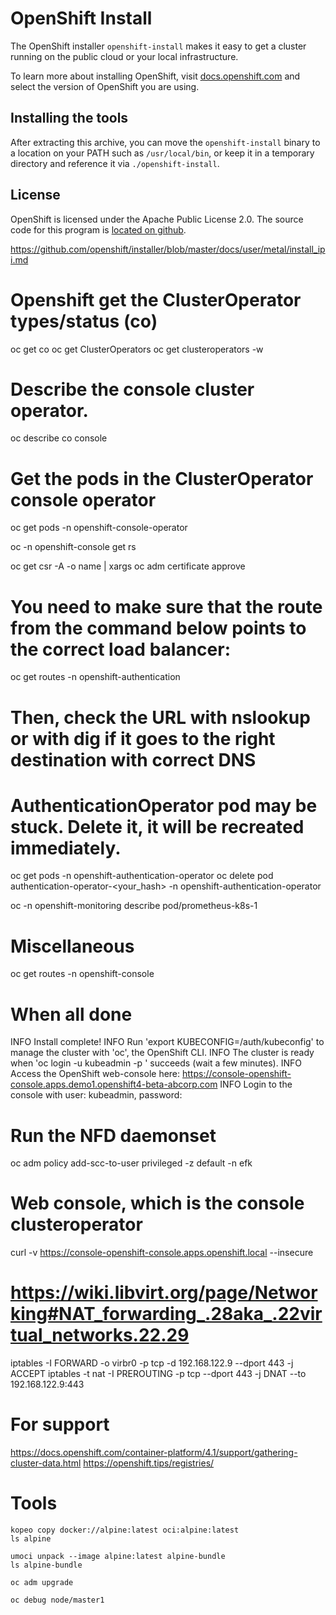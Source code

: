 # OpenShift Install

The OpenShift installer `openshift-install` makes it easy to get a cluster
running on the public cloud or your local infrastructure.

To learn more about installing OpenShift, visit [docs.openshift.com](https://docs.openshift.com)
and select the version of OpenShift you are using.

## Installing the tools

After extracting this archive, you can move the `openshift-install` binary
to a location on your PATH such as `/usr/local/bin`, or keep it in a temporary
directory and reference it via `./openshift-install`.

## License

OpenShift is licensed under the Apache Public License 2.0. The source code for this
program is [located on github](https://github.com/openshift/installer).



https://github.com/openshift/installer/blob/master/docs/user/metal/install_ipi.md

# Openshift get the ClusterOperator types/status (co)
oc get co
oc get ClusterOperators
oc get clusteroperators -w

# Describe the console cluster operator.
oc describe co console

# Get the pods in the ClusterOperator console operator
oc get pods -n openshift-console-operator

oc -n openshift-console get rs

oc get csr -A -o name | xargs oc adm certificate approve

# You need to make sure that the route from the command below points to the correct load balancer:
oc get routes -n openshift-authentication
# Then, check the URL with nslookup or with dig if it goes to the right destination with correct DNS

# AuthenticationOperator pod may be stuck. Delete it, it will be recreated immediately.
oc get pods -n openshift-authentication-operator
oc delete pod authentication-operator-<your_hash> -n openshift-authentication-operator

oc -n openshift-monitoring describe pod/prometheus-k8s-1

# Miscellaneous
oc get routes -n openshift-console

# When all done
INFO Install complete!
INFO Run 'export KUBECONFIG=<your working directory>/auth/kubeconfig' to manage the cluster with 'oc', the OpenShift CLI.
INFO The cluster is ready when 'oc login -u kubeadmin -p <provided>' succeeds (wait a few minutes).
INFO Access the OpenShift web-console here: https://console-openshift-console.apps.demo1.openshift4-beta-abcorp.com
INFO Login to the console with user: kubeadmin, password: <provided>


# Run the NFD daemonset
oc adm policy add-scc-to-user privileged -z default -n efk

# Web console, which is the console clusteroperator
curl -v https://console-openshift-console.apps.openshift.local --insecure

# https://wiki.libvirt.org/page/Networking#NAT_forwarding_.28aka_.22virtual_networks.22.29
iptables -I FORWARD -o virbr0 -p tcp -d 192.168.122.9 --dport 443 -j ACCEPT
iptables -t nat -I PREROUTING -p tcp --dport 443 -j DNAT --to 192.168.122.9:443

# For support
https://docs.openshift.com/container-platform/4.1/support/gathering-cluster-data.html
https://openshift.tips/registries/

# Tools
```
kopeo copy docker://alpine:latest oci:alpine:latest
ls alpine
```
```
umoci unpack --image alpine:latest alpine-bundle
ls alpine-bundle
```

```
oc adm upgrade

oc debug node/master1
```
